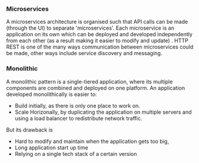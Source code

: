 ### Microservices

A microservices architecture is organised such that API calls can be made (through the UI) to separate 'microservices'. Each microservice is an application on its own which can be deployed and developed independently from each other (as a result making it easier to modify and update) . HTTP REST is one of the many ways communication between microservices could be made, other ways include service discovery and messaging.

### Monolithic

A monolithic pattern is a single-tiered application, where its multiple components are combined and deployed on one platform. 
An application developed monolithically is easier to:
* Build initially, as there is only one place to work on. 
* Scale Horizonally, by duplicating the application on multiple servers and using a load balancer to redistribute network traffic.</br>

But its drawback is 
* Hard to modify and maintain when the application gets too big,
* Long application start up time
* Relying on a single tech stack of a certain version


